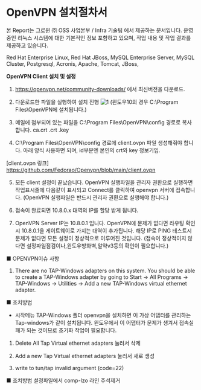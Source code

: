 # OpenVPN 설치절차서


본 Report는 그로윈 ㈜ OSS 사업본부 / Infra 기술팀 에서 제공하는 문서입니다.
운영중인 리눅스 시스템에 대한 기본적인 정보 포함하고 있으며, 작업 내용 및 작업 결과를 제공하고 있습니다.


Red Hat Enterprise Linux, Red Hat JBoss, MySQL Enterprise Server, MySQL Cluster, Postgresql, Acronis, Apache, Tomcat, JBoss, 

**OpenVPN Client 설치 및 설정**
1. https://openvpn.net/community-downloads/ 에서 최신버전을 다운로드.


2. 다운로드한 파일을 실행하여 설치 진행 
![1](https://user-images.githubusercontent.com/96568963/147732133-bc03b1cc-ce81-4060-8c5d-6ea36788917f.png)
(윈도우10의 경우 C:\Program Files\OpenVPN에 설치됩니다.)


3. 메일에 첨부되어 있는 파일을 C:\Program Files\OpenVPN\config 경로로 복사합니다.
ca.crt
<id>.crt
<id>.key




4. C:\Program Files\OpenVPN\config 경로에 client.ovpn 파일 생성해줘야 합니다.
아래 양식 사용하면 되며, id부분엔 본인의 crt와 key 정보기입.

[client.ovpn 링크]
https://github.com/Fedorao/Openvpn/blob/main/client.ovpn

5. 모든 client 설정이 끝났습니다.
OpenVPN 실행파일을 관리자 권환으로 실행하면 작업표시줄에 다음같이 표시되고 
Connect를 클릭하여 openvpn 서버에 접속합니다.
(OpenVPN 실행파일은 반드시 관리자 권환으로 실행해야 합니다.)

 







6. 접속이 완료되면 10.8.0.x 대역의 IP를 할당 받게 됩니다.
 


7. OpenVPN Server IP는 10.8.0.1 입니다.
OpenVPN에 문제가 없다면 라우팅 확인시 10.8.0.1을 게이트웨이로 가지는 대역이 추가됩니다.
해당 IP로 PING 테스트시 문제가 없다면 모든 설정이 정상적으로 이루어진 것입니다.
(접속이 정상적이지 않다면 설정파일점검이나,윈도우방화벽,알약v3등의 확인이 필요합니다.)

 





■ OPENVPN이슈 사항
1. There are no TAP-Windows adapters on this system. You should be able to create a TAP-Windows adapter by going to Start -> All Programs -> TAP-Windows -> Utilities -> Add a new TAP-Windows virtual ethernet adapter.

■ 조치방법
 - 시작메뉴 TAP-Windows 폴더
openvpn을 설치하면 이 가상 어댑터를 관리하는 Tap-windows가 같이 설치됩니다.
윈도우에서 이 어댑터가 문제가 생겨서 접속실패가 되는 것이므로 초기화 작업이 필요합니다.

1. Delete All Tap Virtual ethernet adapters 눌러서 삭제
2. Add a new Tap Virtual ethernet adapters 눌러서 새로 생성

 


2. write to tun/tap invalid argument (code=22)

■ 조치방법
설정파일에서 comp-lzo 라인 주석제거
